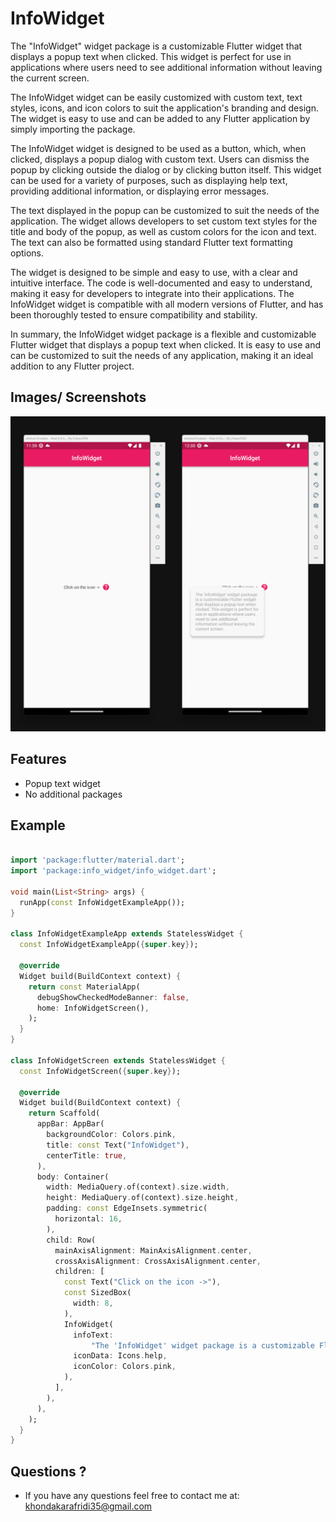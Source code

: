 # InfoWidget

The "InfoWidget" widget package is a customizable Flutter widget that displays a popup text when clicked. This widget is perfect for use in applications where users need to see additional information without leaving the current screen.

The InfoWidget widget can be easily customized with custom text, text styles, icons, and icon colors to suit the application's branding and design. The widget is easy to use and can be added to any Flutter application by simply importing the package.

The InfoWidget widget is designed to be used as a button, which, when clicked, displays a popup dialog with custom text. Users can dismiss the popup by clicking outside the dialog or by clicking button itself. This widget can be used for a variety of purposes, such as displaying help text, providing additional information, or displaying error messages.

The text displayed in the popup can be customized to suit the needs of the application. The widget allows developers to set custom text styles for the title and body of the popup, as well as custom colors for the icon and text. The text can also be formatted using standard Flutter text formatting options.

The widget is designed to be simple and easy to use, with a clear and intuitive interface. The code is well-documented and easy to understand, making it easy for developers to integrate into their applications. The InfoWidget widget is compatible with all modern versions of Flutter, and has been thoroughly tested to ensure compatibility and stability.

In summary, the InfoWidget widget package is a flexible and customizable Flutter widget that displays a popup text when clicked. It is easy to use and can be customized to suit the needs of any application, making it an ideal addition to any Flutter project.

## Images/ Screenshots

![Demo Image](https://github.com/WorkWithAfridi/ProjectDemoImages/blob/master/InfoWidget/Screenshot%202023-02-20%20000011.png?raw=true)

## Features

- Popup text widget
- No additional packages

## Example

````dart

import 'package:flutter/material.dart';
import 'package:info_widget/info_widget.dart';

void main(List<String> args) {
  runApp(const InfoWidgetExampleApp());
}

class InfoWidgetExampleApp extends StatelessWidget {
  const InfoWidgetExampleApp({super.key});

  @override
  Widget build(BuildContext context) {
    return const MaterialApp(
      debugShowCheckedModeBanner: false,
      home: InfoWidgetScreen(),
    );
  }
}

class InfoWidgetScreen extends StatelessWidget {
  const InfoWidgetScreen({super.key});

  @override
  Widget build(BuildContext context) {
    return Scaffold(
      appBar: AppBar(
        backgroundColor: Colors.pink,
        title: const Text("InfoWidget"),
        centerTitle: true,
      ),
      body: Container(
        width: MediaQuery.of(context).size.width,
        height: MediaQuery.of(context).size.height,
        padding: const EdgeInsets.symmetric(
          horizontal: 16,
        ),
        child: Row(
          mainAxisAlignment: MainAxisAlignment.center,
          crossAxisAlignment: CrossAxisAlignment.center,
          children: [
            const Text("Click on the icon ->"),
            const SizedBox(
              width: 8,
            ),
            InfoWidget(
              infoText:
                  "The 'InfoWidget' widget package is a customizable Flutter widget that displays a popup text when clicked. This widget is perfect for use in applications where users need to see additional information without leaving the current screen.",
              iconData: Icons.help,
              iconColor: Colors.pink,
            ),
          ],
        ),
      ),
    );
  }
}

````

## Questions ?

* If you have any questions feel free to contact me at: khondakarafridi35@gmail.com